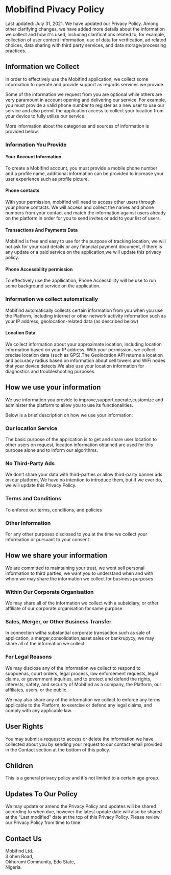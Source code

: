 # Mobifind Pivacy Policy

Last updated: July 31, 2021. We have updated our Privacy Policy. Among other clarifying changes, we have added more details about the information we collect and how it's used, including clarifications related to, for example, collection of user content information, use of data for verification, ad related choices, data sharing with third party services, and data storage/processing practices.

## Information we Collect
In order to effectively use the Mobifind application, we collect some information to operate and provide support as regards services we provide.

Some of the information we request from you are optional while others are very paramount in account opening and delivering our service. For example, you must provide a valid phone number to register as a new user to use our service and also permit  the application access to collect  your location from your device  to fully utilize our service. 

More information about the categories and sources of information is provided below.

### Information You Provide
#### Your Account Information

To create a Mobifind account, you must provide a mobile phone number and  a profile name, additional information can be provided to increase your user experience such as profile picture.

#### Phone contacts

With your permission, mobifind will need to access other users through your phone contacts. We will access and collect the names and phone numbers from your contact and match the information against users already on the platform in order for you to send invites or add to your list of users. 

#### Transactions And Payments Data

Mobifind is free and easy to use for the purpose of tracking location, we will not ask for your card details or any financial payment document, if there is any update or a paid service on the application,we will update this privacy policy.

#### Phone Accessbility permission 
To effectively use the appllication, Phone Accessbility will be use to run some background service on the application. 


### Information we collect automatically

Mobifind  automatically collects certain information from you when you use the Platform, including internet or other network activity information such as your IP address, geolocation-related data (as described below)

#### Location Data
We collect information about your approximate location, including location information based on your  IP address. With your permission, we  collect precise location data (such as GPS).The Geolocation API returns a location and accuracy radius based on information about cell towers and WiFi nodes that your device  detects.We also use your location information for diagnostics and troubleshooting purposes.

## How we use your information
We use information you provide to improve,support,operate,customize and administer the platform to allow you to  use its functionalities.

Below is a brief description on how we use your information: 

### Our location Service
The basic purpose of the application is to get and share user location to other users on request, location information obtained are used for this purpose alone and to inform our algorithms.

### No Third-Party Ads

We don’t share your data with third-parties or allow third-party banner ads on our platform, We have no intention to introduce them, but if we ever do, we will update this Privacy Policy.

### Terms and Conditions
To enforce our terms, conditions, and policies

### Other Information
For any other purposes disclosed to you at the time we collect your information or pursuant to your consent

## How we share your information

We are committed to maintaining your trust, we wont sell personal information to third parties, we want you to understand when and with whom we may share the information we collect for business purposes

### Within Our Corporate Organisation 
We may share all of the information we collect with a subsidiary, or other affiliate of our corporate organisation for same purpose.

### Sales, Merger, or Other Business Transfer

In connection witha substantial corporate transaction such as sale of application, a merger,consolidation,asset sales or bankrupycy, we may share all of the information we collect 

### For Legal Reasons
We may disclose any of the information we collect to respond to subpoenas, court orders, legal process, law enforcement requests, legal claims, or government inquiries, and to protect and defend the rights, interests, safety, and security of Mobifind as a company, the Platform, our affiliates, users, or the public. 

We may also share any of the information we collect to enforce any terms applicable to the Platform, to exercise or defend any legal claims, and comply with any applicable law.

## User Rights
You may submit a request to access or delete the information we have collected about you by sending your request to our contact email provided in the Contact section at the bottom of this policy. 

## Children
This is a general privacy policy and it's not limited to a certain age group.

## Updates To Our Policy

We may update or amend the Privacy Policy and updates will be shared according to when due, however the latest update date will also be shared at the “Last modified” date at the top of this Privacy Policy. Please review our Privacy Policy from time to time.

## Contact Us

Mobifind Ltd.   
3 ohen Road,  
Okhurumi Community, Edo State,  
Nigeria.   





















